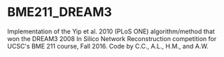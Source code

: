 # BME211_DREAM3

Implementation of the Yip et al. 2010 (PLoS ONE) algorithm/method that won the DREAM3 2008 In Silico Network Reconstruction competition for UCSC's BME 211 course, Fall 2016.
Code by C.C., A.L., H.M., and A.W.
